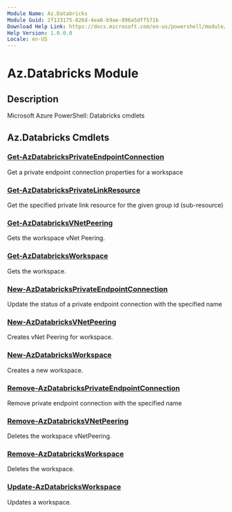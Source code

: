 ```yaml
---
Module Name: Az.Databricks
Module Guid: 2f133175-826d-4ea6-b9ae-896a5dff571b
Download Help Link: https://docs.microsoft.com/en-us/powershell/module/az.databricks
Help Version: 1.0.0.0
Locale: en-US
---
```


# Az.Databricks Module
## Description
Microsoft Azure PowerShell: Databricks cmdlets

## Az.Databricks Cmdlets
### [Get-AzDatabricksPrivateEndpointConnection](Get-AzDatabricksPrivateEndpointConnection.md)
Get a private endpoint connection properties for a workspace

### [Get-AzDatabricksPrivateLinkResource](Get-AzDatabricksPrivateLinkResource.md)
Get the specified private link resource for the given group id (sub-resource)

### [Get-AzDatabricksVNetPeering](Get-AzDatabricksVNetPeering.md)
Gets the workspace vNet Peering.

### [Get-AzDatabricksWorkspace](Get-AzDatabricksWorkspace.md)
Gets the workspace.

### [New-AzDatabricksPrivateEndpointConnection](New-AzDatabricksPrivateEndpointConnection.md)
Update the status of a private endpoint connection with the specified name

### [New-AzDatabricksVNetPeering](New-AzDatabricksVNetPeering.md)
Creates vNet Peering for workspace.

### [New-AzDatabricksWorkspace](New-AzDatabricksWorkspace.md)
Creates a new workspace.

### [Remove-AzDatabricksPrivateEndpointConnection](Remove-AzDatabricksPrivateEndpointConnection.md)
Remove private endpoint connection with the specified name

### [Remove-AzDatabricksVNetPeering](Remove-AzDatabricksVNetPeering.md)
Deletes the workspace vNetPeering.

### [Remove-AzDatabricksWorkspace](Remove-AzDatabricksWorkspace.md)
Deletes the workspace.

### [Update-AzDatabricksWorkspace](Update-AzDatabricksWorkspace.md)
Updates a workspace.

